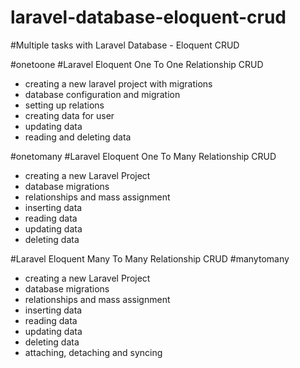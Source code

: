 # laravel-database-eloquent-crud
#Multiple tasks with Laravel Database - Eloquent CRUD


#onetoone
#Laravel Eloquent One To One Relationship CRUD

- creating a new laravel project with migrations
- database configuration and migration
- setting up relations
- creating data for user
- updating data
- reading and deleting data


#onetomany
#Laravel Eloquent One To Many Relationship CRUD

- creating a new Laravel Project
- database migrations
- relationships and mass assignment
- inserting data
- reading data
- updating data
- deleting data


#Laravel Eloquent Many To Many Relationship CRUD
#manytomany

- creating a new Laravel Project
- database migrations
- relationships and mass assignment
- inserting data
- reading data
- updating data
- deleting data
- attaching, detaching and syncing
